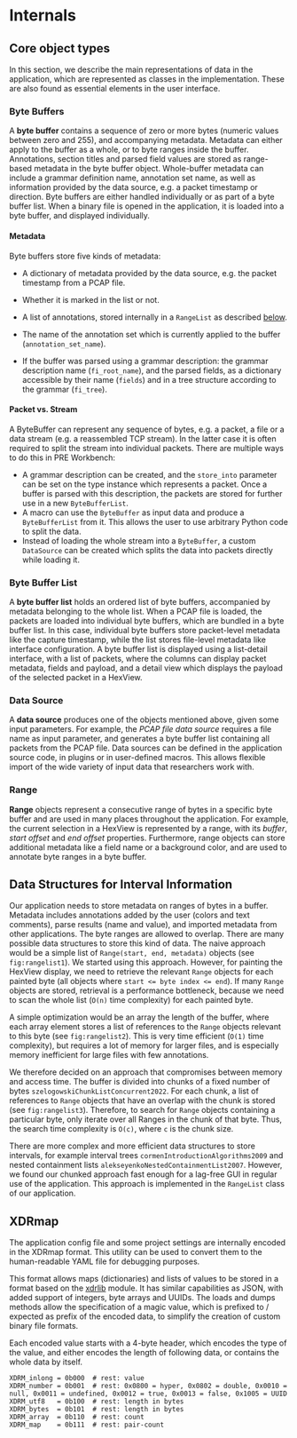 
# Internals

## Core object types
In this section, we describe the main representations of data in the application, which are represented as classes in the implementation. These are also found as essential elements in the user interface.

### Byte Buffers
A **byte buffer** contains a sequence of zero or more bytes (numeric values between zero and 255), and accompanying metadata. Metadata can either apply to the buffer as a whole, or to byte ranges inside the buffer. Annotations, section titles and parsed field values are stored as range-based metadata in the byte buffer object.
Whole-buffer metadata can include a grammar definition name, annotation set name, as well as information provided by the data source, e.g. a packet timestamp or direction.
Byte buffers are either handled individually or as part of a byte buffer list. 
When a binary file is opened in the application, it is loaded into a byte buffer, and displayed individually.

#### Metadata
Byte buffers store five kinds of metadata: 

* A dictionary of metadata provided by the data source, e.g. the packet timestamp from a PCAP file.
* Whether it is marked in the list or not.
* A list of annotations, stored internally in a `RangeList` as described [below](#sec:range-info). 
* The name of the annotation set which is currently applied to the buffer (`annotation_set_name`).

* If the buffer was parsed using a grammar description: the grammar description name (`fi_root_name`), and the parsed fields, as a dictionary accessible by their name (`fields`) and in a tree structure according to the grammar (`fi_tree`).

#### Packet vs. Stream

A ByteBuffer can represent any sequence of bytes, e.g. a packet, a file or a data stream (e.g. a reassembled TCP stream). In the latter case it is often required to split the stream into individual packets. There are multiple ways to do this in PRE Workbench:

* A grammar description can be created, and the `store_into` parameter can be set on the type instance which represents a packet. Once a buffer is parsed with this description, the packets are stored for further use in a new `ByteBufferList`.
* A macro can use the `ByteBuffer` as input data and produce a `ByteBufferList` from it. This allows the user to use arbitrary Python code to split the data.
* Instead of loading the whole stream into a `ByteBuffer`, a custom `DataSource` can be created which splits the data into packets directly while loading it.




### Byte Buffer List

A **byte buffer list** holds an ordered list of byte buffers, accompanied by metadata belonging to the whole list. When a PCAP file is loaded, the packets are loaded into individual byte buffers, which are bundled in a byte buffer list. In this case, individual byte buffers store packet-level metadata like the capture timestamp, while the list stores file-level metadata like interface configuration.
A byte buffer list is displayed using a list-detail interface, with a list of packets, where the columns can display packet metadata, fields and payload, and a detail view which displays the payload of the selected packet in a HexView. 


### Data Source
A **data source** produces one of the objects mentioned above, given some input parameters. For example, the *PCAP file data source* requires a file name as input parameter, and generates a byte buffer list containing all packets from the PCAP file. Data sources can be defined in the application source code, in plugins or in user-defined macros. This allows flexible import of the wide variety of input data that researchers work with.


### Range
**Range** objects represent a consecutive range of bytes in a specific byte buffer and are used in many places throughout the application. For example, the current selection in a HexView is represented by a range, with its *buffer*, *start offset* and *end offset* properties. Furthermore, range objects can store additional metadata like a field name or a background color, and are used to annotate byte ranges in a byte buffer.


<a name="sec:range-info"></a>

## Data Structures for Interval Information
Our application needs to store metadata on ranges of bytes in a buffer. Metadata includes annotations added by the user (colors and text comments), parse results (name and value), and imported metadata from other applications. The byte ranges are allowed to overlap.
There are many possible data structures to store this kind of data. The naive approach would be a simple list of `Range(start, end, metadata)` objects (see `fig:rangelist1`). We started using this approach. However, for painting the HexView display, we need to retrieve the relevant `Range` objects for each painted byte (all objects where `start <= byte index <= end`). If many `Range` objects are stored, retrieval is a performance bottleneck, because we need to scan the whole list (`O(n)` time complexity) for each painted byte. 

A simple optimization would be an array the length of the buffer, where each array element stores a list of references to the `Range` objects relevant to this byte (see `fig:rangelist2`). This is very time efficient (`O(1)` time complexity), but requires a lot of memory for larger files, and is especially memory inefficient for large files with few annotations.

We therefore decided on an approach that compromises between memory and access time. The buffer is divided into chunks of a fixed number of bytes `szelogowskiChunkListConcurrent2022`. For each chunk, a list of references to `Range` objects that have an overlap with the chunk is stored (see `fig:rangelist3`). Therefore, to search for `Range` objects containing a particular byte, only iterate over all Ranges in the chunk of that byte. Thus, the search time complexity is `O(c)`, where `c` is the chunk size.

There are more complex and more efficient data structures to store intervals, for example interval trees `cormenIntroductionAlgorithms2009` and nested containment lists `alekseyenkoNestedContainmentList2007`. However, we found our chunked approach fast enough for a lag-free GUI in regular use of the application. This approach is implemented in the `RangeList` class of our application.


## XDRmap

The application config file and some project settings are internally encoded in the XDRmap format. This utility can be used to convert them to the human-readable YAML file for debugging purposes.

This format allows maps (dictionaries) and lists of values to be stored
in a format based on the [xdrlib](https://docs.python.org/3/library/xdrlib.html) module. It has similar capabilities as JSON,
with added support of integers, byte arrays and UUIDs.
The loads and dumps methods allow the specification of a magic value, which
is prefixed to / expected as prefix of the encoded data, to simplify the
creation of custom binary file formats.

Each encoded value starts with a 4-byte header, which encodes the type of the value, and either encodes the length of following data, or contains the whole data by itself.

``` title="Type codes"
XDRM_inlong = 0b000  # rest: value
XDRM_number = 0b001  # rest: 0x0800 = hyper, 0x0802 = double, 0x0010 = null, 0x0011 = undefined, 0x0012 = true, 0x0013 = false, 0x1005 = UUID
XDRM_utf8   = 0b100  # rest: length in bytes
XDRM_bytes  = 0b101  # rest: length in bytes
XDRM_array  = 0b110  # rest: count
XDRM_map    = 0b111  # rest: pair-count
```
